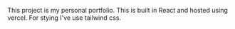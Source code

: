 This project is my personal portfolio. This is built in React and hosted using vercel. For stying I've use tailwind css.
